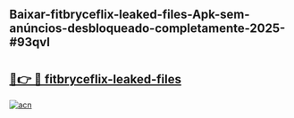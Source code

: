 ## Baixar-fitbryceflix-leaked-files-Apk-sem-anúncios-desbloqueado-completamente-2025-#93qvl

# <h2><a href="https://ainizakaria.my?title=fitbryceflix-leaked-files&ref=20M">🔗👉 🔴 fitbryceflix-leaked-files</a></h2>

[![acn](https://github.com/user-attachments/assets/0f9c940e-d8b0-45ae-aac7-cd30a18b3e1c)](https://ainizakaria.my?title=fitbryceflix-leaked-files&ref=20M)

